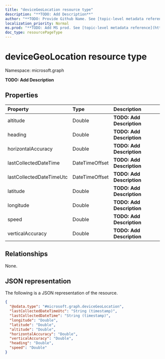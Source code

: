 ```yaml
---
title: "deviceGeoLocation resource type"
description: "**TODO: Add Description**"
author: "**TODO: Provide Github Name. See [topic-level metadata reference](https://msgo.azurewebsites.net/add/document/guidelines/metadata.html#topic-level-metadata)**"
localization_priority: Normal
ms.prod: "**TODO: Add MS prod. See [topic-level metadata reference](https://msgo.azurewebsites.net/add/document/guidelines/metadata.html#topic-level-metadata)**"
doc_type: resourcePageType
---
```


# deviceGeoLocation resource type


Namespace: microsoft.graph

**TODO: Add Description**

## Properties
|Property|Type|Description|
|:---|:---|:---|
|altitude|Double|**TODO: Add Description**|
|heading|Double|**TODO: Add Description**|
|horizontalAccuracy|Double|**TODO: Add Description**|
|lastCollectedDateTime|DateTimeOffset|**TODO: Add Description**|
|lastCollectedDateTimeUtc|DateTimeOffset|**TODO: Add Description**|
|latitude|Double|**TODO: Add Description**|
|longitude|Double|**TODO: Add Description**|
|speed|Double|**TODO: Add Description**|
|verticalAccuracy|Double|**TODO: Add Description**|

## Relationships
None.

## JSON representation
The following is a JSON representation of the resource.
<!-- {
  "blockType": "resource",
  "@odata.type": "microsoft.graph.deviceGeoLocation"
}
-->
``` json
{
  "@odata.type": "#microsoft.graph.deviceGeoLocation",
  "lastCollectedDateTimeUtc": "String (timestamp)",
  "lastCollectedDateTime": "String (timestamp)",
  "longitude": "Double",
  "latitude": "Double",
  "altitude": "Double",
  "horizontalAccuracy": "Double",
  "verticalAccuracy": "Double",
  "heading": "Double",
  "speed": "Double"
}
```

